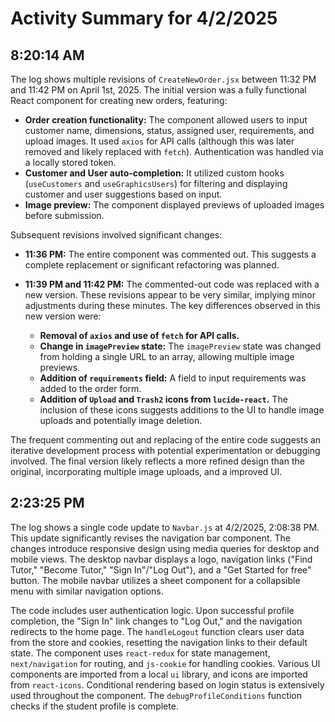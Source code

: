 # Activity Summary for 4/2/2025

## 8:20:14 AM
The log shows multiple revisions of `CreateNewOrder.jsx` between 11:32 PM and 11:42 PM on April 1st, 2025.  The initial version was a fully functional React component for creating new orders, featuring:

* **Order creation functionality:**  The component allowed users to input customer name, dimensions, status, assigned user, requirements, and upload images.  It used `axios` for API calls (although this was later removed and likely replaced with `fetch`).  Authentication was handled via a locally stored token.
* **Customer and User auto-completion:** It utilized custom hooks (`useCustomers` and `useGraphicsUsers`) for filtering and displaying customer and user suggestions based on input.
* **Image preview:**  The component displayed previews of uploaded images before submission.

Subsequent revisions involved significant changes:

* **11:36 PM:** The entire component was commented out. This suggests a complete replacement or significant refactoring was planned.
* **11:39 PM and 11:42 PM:**  The commented-out code was replaced with a new version.  These revisions appear to be very similar, implying minor adjustments during these minutes. The key differences observed in this new version were:

    * **Removal of `axios` and use of `fetch` for API calls.**
    * **Change in `imagePreview` state:**  The `imagePreview` state was changed from holding a single URL to an array, allowing multiple image previews.
    * **Addition of `requirements` field:** A field to input requirements was added to the order form.
    * **Addition of `Upload` and `Trash2` icons from `lucide-react`.**  The inclusion of these icons suggests additions to the UI to handle image uploads and potentially image deletion.


The frequent commenting out and replacing of the entire code suggests an iterative development process with potential experimentation or debugging involved. The final version likely reflects a more refined design than the original, incorporating multiple image uploads, and a improved UI.


## 2:23:25 PM
The log shows a single code update to `Navbar.js` at 4/2/2025, 2:08:38 PM.  This update significantly revises the navigation bar component.  The changes introduce responsive design using media queries for desktop and mobile views.  The desktop navbar displays a logo, navigation links ("Find Tutor," "Become Tutor," "Sign In"/"Log Out"), and a "Get Started for free" button.  The mobile navbar utilizes a sheet component for a collapsible menu with similar navigation options.

The code includes user authentication logic.  Upon successful profile completion, the "Sign In" link changes to "Log Out," and the navigation redirects to the home page.  The  `handleLogout` function clears user data from the store and cookies, resetting the navigation links to their default state.  The component uses `react-redux` for state management, `next/navigation` for routing, and `js-cookie` for handling cookies.  Various UI components are imported from a local `ui` library,  and  icons are imported from `react-icons`.  Conditional rendering based on login status is extensively used throughout the component.  The `debugProfileConditions` function checks if the student profile is complete.
